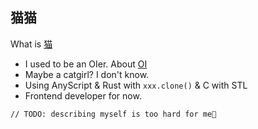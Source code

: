 ## 猫猫

What is [猫](https://zh.wikipedia.org/wiki/%E7%8C%AB)

- I used to be an OIer. About [OI](https://en.wikipedia.org/wiki/International_Olympiad_in_Informatics)
- Maybe a catgirl? I don't know.
- Using AnyScript & Rust with `xxx.clone()` & C with STL
- Frontend developer for now.

`// TODO: describing myself is too hard for me🫠`
